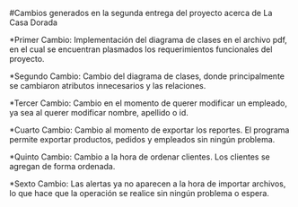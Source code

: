 #Cambios generados en la segunda entrega del proyecto acerca de La Casa Dorada

*Primer Cambio:
 Implementación del diagrama de clases en el archivo pdf, en el cual se encuentran plasmados los requerimientos funcionales del proyecto.

*Segundo Cambio:
 Cambio del diagrama de clases, donde principalmente se cambiaron atributos innecesarios y las relaciones.

*Tercer Cambio:
 Cambio en el momento de querer modificar un empleado, ya sea al querer modificar nombre, apellido o id.

*Cuarto Cambio:
 Cambio al momento de exportar los reportes. El programa permite exportar productos, pedidos y empleados sin ningún problema.

*Quinto Cambio:
 Cambio a la hora de ordenar clientes. Los clientes se agregan de forma ordenada.

*Sexto Cambio:
 Las alertas ya no aparecen a la hora de importar archivos, lo que hace que la operación se realice sin ningún problema o espera.
